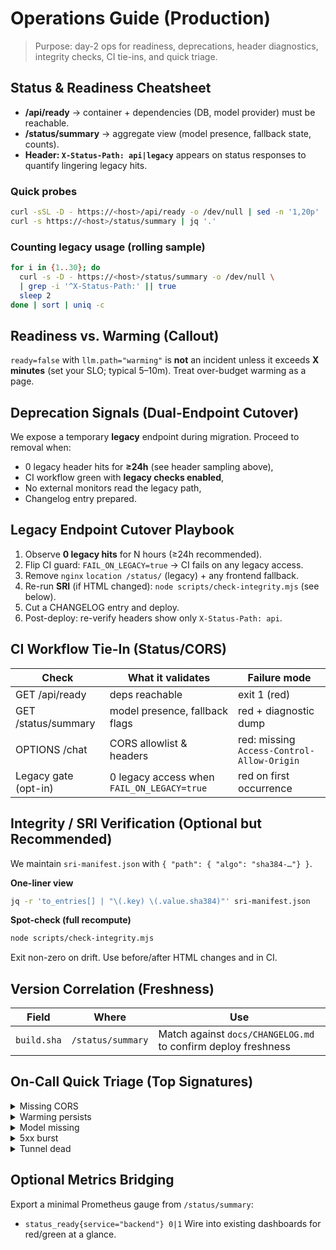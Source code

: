 # Operations Guide (Production)

> Purpose: day-2 ops for readiness, deprecations, header diagnostics, integrity checks, CI tie-ins, and quick triage.

## Status & Readiness Cheatsheet
- **/api/ready** → container + dependencies (DB, model provider) must be reachable.
- **/status/summary** → aggregate view (model presence, fallback state, counts).
- **Header: `X-Status-Path: api|legacy`** appears on status responses to quantify lingering legacy hits.

### Quick probes
```bash
curl -sSL -D - https://<host>/api/ready -o /dev/null | sed -n '1,20p'
curl -s https://<host>/status/summary | jq '.'
```

### Counting legacy usage (rolling sample)
```bash
for i in {1..30}; do
  curl -s -D - https://<host>/status/summary -o /dev/null \
  | grep -i '^X-Status-Path:' || true
  sleep 2
done | sort | uniq -c
```

## Readiness vs. Warming (Callout)
`ready=false` with `llm.path="warming"` is **not** an incident unless it exceeds **X minutes** (set your SLO; typical 5–10m). Treat over-budget warming as a page.

## Deprecation Signals (Dual-Endpoint Cutover)
We expose a temporary **legacy** endpoint during migration. Proceed to removal when:
- 0 legacy header hits for **≥24h** (see header sampling above),
- CI workflow green with **legacy checks enabled**,
- No external monitors read the legacy path,
- Changelog entry prepared.

## Legacy Endpoint Cutover Playbook
1) Observe **0 legacy hits** for N hours (≥24h recommended).
2) Flip CI guard: `FAIL_ON_LEGACY=true` → CI fails on any legacy access.
3) Remove `nginx` `location /status/` (legacy) + any frontend fallback.
4) Re-run **SRI** (if HTML changed): `node scripts/check-integrity.mjs` (see below).
5) Cut a CHANGELOG entry and deploy.
6) Post-deploy: re-verify headers show only `X-Status-Path: api`.

## CI Workflow Tie-In (Status/CORS)
| Check | What it validates | Failure mode |
|------|--------------------|--------------|
| GET /api/ready | deps reachable | exit 1 (red) |
| GET /status/summary | model presence, fallback flags | red + diagnostic dump |
| OPTIONS /chat | CORS allowlist & headers | red: missing `Access-Control-Allow-Origin` |
| Legacy gate (opt-in) | 0 legacy access when `FAIL_ON_LEGACY=true` | red on first occurrence |

## Integrity / SRI Verification (Optional but Recommended)
We maintain `sri-manifest.json` with `{ "path": { "algo": "sha384-…"} }`.

**One-liner view**
```bash
jq -r 'to_entries[] | "\(.key) \(.value.sha384)"' sri-manifest.json
```

**Spot-check (full recompute)**
```bash
node scripts/check-integrity.mjs
```
Exit non-zero on drift. Use before/after HTML changes and in CI.

## Version Correlation (Freshness)
| Field | Where | Use |
|------|-------|-----|
| `build.sha` | `/status/summary` | Match against `docs/CHANGELOG.md` to confirm deploy freshness |

## On-Call Quick Triage (Top Signatures)
<details><summary>Missing CORS</summary>
`OPTIONS /chat` lacks `Access-Control-Allow-Origin` → confirm `ALLOWED_ORIGINS`, edge config, and environment.</details>
<details><summary>Warming persists</summary>
`ready=false, llm.path=warming` beyond X minutes → check model pull, provider health, CPU/memory pressure.</details>
<details><summary>Model missing</summary>
`status.model_present=false` → pull model at startup or bake into image; verify network to provider.</details>
<details><summary>5xx burst</summary>
Spike in `/metrics` + `status.fallback=true` → provider outage; fallback key/path OK? Rate limit? Retries?</details>
<details><summary>Tunnel dead</summary>
Edge 52x via CDN/Tunnel → check tunnel container health, QUIC connections, and origin reachability.</details>

## Optional Metrics Bridging
Export a minimal Prometheus gauge from `/status/summary`:
- `status_ready{service="backend"} 0|1`
Wire into existing dashboards for red/green at a glance.
